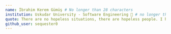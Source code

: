 ```yaml
---
name: İbrahim Kerem Gümüş # No longer than 28 characters
institution: Uskudar University - Software Engineering 🚩 # no longer than 58 characters
quote: There are no hopeless situations, there are hopeless people. I have never lost hope. # no longer than 100 characters, avoid using quotes(") to guarantee the format remains the same.
github_user: sequester0
---
```

